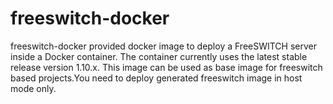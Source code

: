 # freeswitch-docker
freeswitch-docker provided docker image to deploy a FreeSWITCH server inside a Docker container. The container currently uses the latest stable release version 1.10.x. This image can be used as base image for freeswitch based projects.You need to deploy generated freeswitch image in host mode only.
